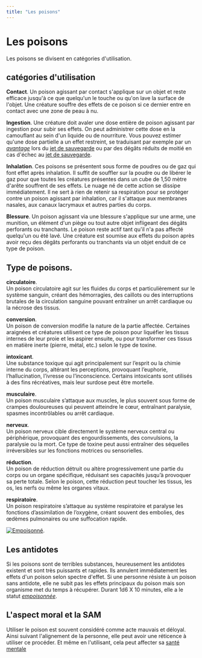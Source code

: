 ```yaml
---
title: "Les poisons"
---
```

# Les poisons
Les poisons se divisent en catégories d'utilisation.

## catégories d'utilisation
**Contact**. Un poison agissant par contact s'applique sur un objet et reste efficace jusqu'à ce que quelqu'un le touche ou qu'on lave la surface de l'objet. Une créature souffre des effets de ce poison si ce dernier entre en contact avec une zone de peau à nu.

**Ingestion**. Une créature doit avaler une dose entière de poison agissant par ingestion pour subir ses effets. On peut administrer cette dose en la camouflant au sein d'un liquide ou de nourriture. Vous pouvez estimer qu'une dose partielle a un effet restreint, se traduisant par exemple par un [_avantage_](/utiliser-les-caracteristiques/#avantage-et-desavantage) lors du [jet de sauvegarde](/utiliser-les-caracteristiques/#jets-de-sauvegarde) ou par des dégâts réduits de moitié en cas d'échec au [jet de sauvegarde](/utiliser-les-caracteristiques/#jets-de-sauvegarde).

**Inhalation**. Ces poisons se présentent sous forme de poudres ou de gaz qui font effet après inhalation. Il suffit de souffler sur la poudre ou de libérer le gaz pour que toutes les créatures présentes dans un cube de 1,50 mètre d'arête souffrent de ses effets. Le nuage né de cette action se dissipe immédiatement. Il ne sert à rien de retenir sa respiration pour se protéger contre un poison agissant par inhalation, car il s'attaque aux membranes nasales, aux canaux lacrymaux et autres parties du corps.

**Blessure**. Un poison agissant via une blessure s'applique sur une arme, une munition, un élément d'un piège ou tout autre objet infligeant des dégâts perforants ou tranchants. Le poison reste actif tant qu'il n'a pas affecté quelqu'un ou été lavé. Une créature est soumise aux effets du poison après avoir reçu des dégâts perforants ou tranchants via un objet enduit de ce type de poison.

## Type de poisons.  

**circulatoire**.  
Un poison circulatoire agit sur les fluides du corps et particulièrement sur le système sanguin, créant des hémorragies, des caillots ou des interruptions brutales de la circulation sanguine pouvant entraîner un arrêt cardiaque ou la nécrose des tissus.   

**conversion**.  
Un poison de conversion modifie la nature de la partie affectée. Certaines araignées et créatures utilisent ce type de poison pour liquéfier les tissus internes de leur proie et les aspirer ensuite, ou pour transformer ces tissus en matière inerte (pierre, métal, etc.) selon le type de toxine.   

**intoxicant**.  
Une substance toxique qui agit principalement sur l’esprit ou la chimie interne du corps, altérant les perceptions, provoquant l’euphorie, l’hallucination, l’ivresse ou l’inconscience. Certains intoxicants sont utilisés à des fins récréatives, mais leur surdose peut être mortelle.    

**musculaire**.  
Un poison musculaire s’attaque aux muscles, le plus souvent sous forme de crampes douloureuses qui peuvent atteindre le cœur, entraînant paralysie, spasmes incontrôlables ou arrêt cardiaque.   

**nerveux**.   
Un poison nerveux cible directement le système nerveux central ou périphérique, provoquant des engourdissements, des convulsions, la paralysie ou la mort. Ce type de toxine peut aussi entraîner des séquelles irréversibles sur les fonctions motrices ou sensorielles.    

**réduction**.   
Un poison de réduction détruit ou altère progressivement une partie du corps ou un organe spécifique, réduisant ses capacités jusqu’à provoquer sa perte totale. Selon le poison, cette réduction peut toucher les tissus, les os, les nerfs ou même les organes vitaux.    
 
**respiratoire**.   
Un poison respiratoire s’attaque au système respiratoire et paralyse les fonctions d’assimilation de l’oxygène, créant souvent des embolies, des œdèmes pulmonaires ou une suffocation rapide.    

[![Empoisonné](https://www.douaratil.fr/illustrations/regles/empoisonne300.jpeg)](https://www.douaratil.fr/illustrations/regles/empoisonne.jpeg).    

## Les antidotes
Si les poisons sont de terribles substances, heureusement les antidotes existent et sont très puissants et rapides. Ils annulent immédiatement les effets d'un poison selon spectre d'effet. Si une personne résiste à un poison sans antidote, elle ne subit pas les effets principaux du poison mais son organisme met du temps à récupérer. Durant 1d6 X 10 minutes, elle a le statut [_empoisonnée_](/gerer-la-sante-du-personnage/#empoisonne).   

## L'aspect moral et la SAM
Utiliser le poison est souvent considéré comme acte mauvais et déloyal. Ainsi suivant l'alignement de la personne, elle peut avoir une réticence à utiliser ce procéder. Et même en l'utilisant, cela peut affecter  sa [santé mentale](/sante-mentale/#utiliser-le-poison)

